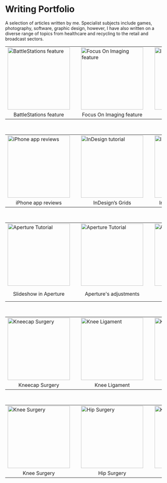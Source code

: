 # Writing Portfolio

A selection of articles written by me. Specialist subjects include games, photography, software, graphic design, however, I have also written on a diverse range of topics from healthcare and recycling to the retail and broadcast sectors.

<div align="center">
    <table>
    <tr>    
        <td><a href="https://github.com/JonLysons/Writing_Portfolio/blob/main/BattleStations.pdf">
        <img src="https://user-images.githubusercontent.com/117950069/214640384-49078250-d02e-4395-830f-da792d25291a.jpg" alt="BattleStations feature"
        width="200" align="center"/>
            </a></td>
        <td>&nbsp; &nbsp;</td>
        <td><a href="https://github.com/JonLysons/Writing_Portfolio/blob/main/FocusOnImaging.pdf">
        <img src="https://user-images.githubusercontent.com/117950069/214688192-b2ae3aba-e747-48c9-a511-2a04c36dd5c9.jpg" alt="Focus On Imaging feature"
        width="200" align="center"/>
            </a> </td>
        <td>&nbsp; &nbsp;</td>
        <td><a href="https://github.com/JonLysons/Writing_Portfolio/blob/main/CheatSheetInDesign.pdf">
        <img src="https://user-images.githubusercontent.com/117950069/214691500-cad1f06a-eb83-4b25-960f-f277868db8b5.jpg" alt="InDesign feature"
        width="200" align="center"/>
            </a> </td>
    </tr> 
    <tr>
        <td align="center">BattleStations feature</td>
        <td>&nbsp;</td>
        <td align="center">Focus On Imaging feature</td>
        <td>&nbsp;</td>
        <td align="center">InDesign feature</td>
    </tr> 
    </table> <br/>
    <table>
    <tr>    
        <td><a href="https://github.com/JonLysons/Writing_Portfolio/blob/main/iBomber_REVIEW.pdf">
        <img src="https://user-images.githubusercontent.com/117950069/214698988-9795cd14-215c-4248-9824-5eecd5546fa0.jpg" alt="iPhone app reviews"
        width="200" align="center"/>
            </a></td>
        <td>&nbsp; &nbsp;</td>
        <td><a href="https://github.com/JonLysons/Writing_Portfolio/blob/main/InDesignTutorial_1.pdf">
        <img src="https://user-images.githubusercontent.com/117950069/214696362-da01e5ca-90be-4b85-a654-6105f4244544.jpg" alt="InDesign tutorial"
        width="200" align="center"/>
            </a> </td>
        <td>&nbsp; &nbsp;</td>
        <td><a href="https://github.com/JonLysons/Writing_Portfolio/blob/main/InDesignTutorial_2.pdf">
        <img src="https://user-images.githubusercontent.com/117950069/214696560-adba1dee-86cd-42ad-ac3b-95e0796ab8af.jpg" alt="InDesign tutorial"
        width="200" align="center"/>
            </a> </td>
    </tr>
    <tr>
        <td align="center">iPhone app reviews</td>
        <td>&nbsp;</td>
        <td align="center">InDesign’s Grids</td>
        <td>&nbsp;</td>
        <td align="center">InDesign’s Stylesheets</td>
    </tr> 
    </table> <br/>
        <table>
    <tr>    
        <td><a href="https://github.com/JonLysons/Writing_Portfolio/blob/main/ApertureTutorial.pdf">
        <img src="https://user-images.githubusercontent.com/117950069/214698749-df922e3a-1de2-4075-a743-39392ed04677.jpg" alt="Aperture Tutorial"
        width="200" align="center"/>
            </a></td>
        <td>&nbsp; &nbsp;</td>
        <td><a href="https://github.com/JonLysons/Writing_Portfolio/blob/main/ApertureTutorial_2.pdf">
        <img src="https://user-images.githubusercontent.com/117950069/214698742-acaae84b-99ef-4824-9f8c-95193014d5ed.jpg" alt="Aperture Tutorial"
        width="200" align="center"/>
            </a> </td>
        <td>&nbsp; &nbsp;</td>
        <td><a href="https://github.com/JonLysons/Writing_Portfolio/blob/main/ApertureTutorial_3.pdf">
        <img src="https://user-images.githubusercontent.com/117950069/214698724-6aa189db-58dd-4604-a5e9-f3e09ab89572.jpg" alt="Aperture Tutorial"
        width="200" align="center"/>
            </a> </td>
    </tr>
    <tr>
        <td align="center">Slideshow in Aperture</td>
        <td>&nbsp;</td>
        <td align="center">Aperture's adjustments</td>
        <td>&nbsp;</td>
        <td align="center">Manage Photos in Aperture</td>
    </tr> 
    </table> <br/>
    <table>
    <tr>    
        <td><a href="https://www.circlehealthgroup.co.uk/treatments/kneecap-joint-replacement-surgery">
        <img src="https://user-images.githubusercontent.com/117950069/214711246-42540fd6-84e1-4afe-b355-8b7c678988d4.png" alt="Kneecap Surgery"
        width="200" align="center"/>
            </a></td>
        <td>&nbsp; &nbsp;</td>
        <td><a href="https://www.circlehealthgroup.co.uk/treatments/knee-ligament-injury">
        <img src="https://user-images.githubusercontent.com/117950069/214711275-d5072fff-7444-4469-ba96-507631b82bbf.png" alt="Knee Ligament"
        width="200" align="center"/>
            </a> </td>
        <td>&nbsp; &nbsp;</td>
        <td><a href="https://www.circlehealthgroup.co.uk/treatments/knee-osteoarthritis">
        <img src="https://user-images.githubusercontent.com/117950069/214711301-2ca2150b-c172-415c-8aad-23b6f3298f72.png" alt="Knee Osteoarthritis"
        width="200" align="center"/>
            </a> </td>
    </tr>
    <tr>
        <td align="center">Kneecap Surgery</td>
        <td>&nbsp;</td>
        <td align="center">Knee Ligament</td>
        <td>&nbsp;</td>
        <td align="center">Knee Osteoarthritis</td>
    </tr> 
    </table> <br/>
    <table>
    <tr>    
        <td><a href="https://www.circlehealthgroup.co.uk/treatments/navio-robotics-assisted-knee-surgery">
        <img src="https://user-images.githubusercontent.com/117950069/214711311-b63c0327-cb8d-4112-8fb9-657a3721105a.png" alt="Knee Surgery"
        width="200" align="center"/>
            </a></td>
        <td>&nbsp; &nbsp;</td>
        <td><a href="https://www.circlehealthgroup.co.uk/specialities/hip-surgery">
        <img src="https://user-images.githubusercontent.com/117950069/214711328-da2b7d0f-861d-40ad-8bfa-1cedc3ab396f.png" alt="Hip Surgery"
        width="200" align="center"/>
            </a> </td>
        <td>&nbsp; &nbsp;</td>
        <td><a href="https://www.circlehealthgroup.co.uk/treatments/mako-robotic-arm-assisted-knee-surgery">
        <img src="https://user-images.githubusercontent.com/117950069/214711531-93a44c4a-f01b-4182-8a34-0735e59dcfff.png" alt="Knee Surgery"
        width="200" align="center"/>
            </a> </td>
    </tr>
    <tr>
        <td align="center">Knee Surgery</td>
        <td>&nbsp;</td>
        <td align="center">Hip Surgery</td>
        <td>&nbsp;</td>
        <td align="center">Knee Surgery</td>
    </tr> 
    </table> <br/>    
</div>
